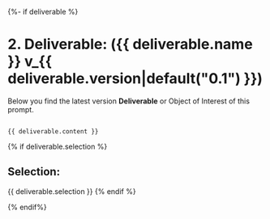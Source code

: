 {%- if deliverable %}
<deliverable>

# 2. Deliverable: ({{ deliverable.name }} v_{{ deliverable.version|default("0.1") }})

Below you find the latest version __Deliverable__  or Object of Interest of this prompt.

```{{ deliverable.deliverable_fmt }}

{{ deliverable.content }}

```

{% if deliverable.selection %}
## Selection: 
{{ deliverable.selection }}
{% endif %}

</deliverable>
{% endif%}